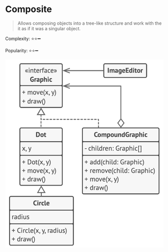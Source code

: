 # Composite

> Allows composing objects into a tree-like structure and work with the it as if it was a singular object.

Complexity: :star::star::heavy_minus_sign:

Popularity: :star::star::heavy_minus_sign:

![Pseudo code Composite](../../images/composite.png)